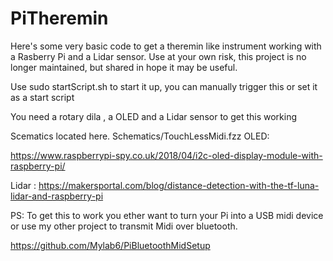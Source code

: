 # PiTheremin
Here's some very basic code to get a theremin like instrument working with a Rasberry Pi and a Lidar sensor. 
Use at your own risk, this project is no longer maintained, but shared in hope it may be useful. 

Use sudo startScript.sh to start it up, you can manually trigger this or set it as a start script

You need a rotary dila , a  OLED and a Lidar sensor to get this working

Scematics located here.
Schematics/TouchLessMidi.fzz
OLED:

https://www.raspberrypi-spy.co.uk/2018/04/i2c-oled-display-module-with-raspberry-pi/



Lidar :
https://makersportal.com/blog/distance-detection-with-the-tf-luna-lidar-and-raspberry-pi

PS: To get this to work you ether want to turn your Pi into a USB midi device or use my other project to transmit Midi over bluetooth.

https://github.com/Mylab6/PiBluetoothMidSetup
